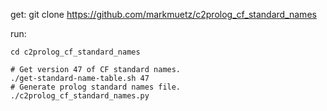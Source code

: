 get:
    git clone https://github.com/markmuetz/c2prolog_cf_standard_names

run:

    cd c2prolog_cf_standard_names

    # Get version 47 of CF standard names.
    ./get-standard-name-table.sh 47
    # Generate prolog standard names file.
    ./c2prolog_cf_standard_names.py
